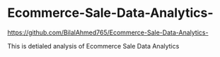 # Ecommerce-Sale-Data-Analytics-
https://github.com/BilalAhmed765/Ecommerce-Sale-Data-Analytics-

This is detialed analysis of Ecommerce Sale Data Analytics
